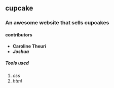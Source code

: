 ## cupcake
### An awesome website that sells cupcakes
#### contributors
* **Caroline Theuri**
* **_Joshua_**
##### Tools used
1. _css_
2. _html_
